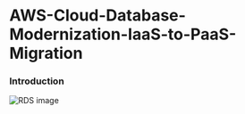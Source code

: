 # AWS-Cloud-Database-Modernization-IaaS-to-PaaS-Migration
### Introduction
![RDS image](https://www.google.com/url?sa=i&url=https%3A%2F%2Faws.plainenglish.io%2Fhow-to-setup-windows-authentication-in-rds-for-sql-server-b633e6057fa9&psig=AOvVaw3gTRYSfH930ImUfWfvvPpQ&ust=1755064826343000&source=images&cd=vfe&opi=89978449&ved=0CBUQjRxqFwoTCKjq0o_MhI8DFQAAAAAdAAAAABAE)
